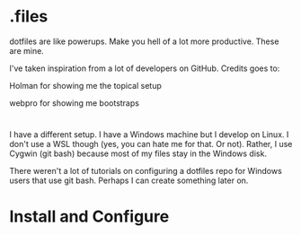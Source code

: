 # .files

dotfiles are like powerups. Make you hell of a lot more productive. These are mine.

I've taken inspiration from a lot of developers on GitHub. Credits goes to:

Holman for showing me the topical setup

webpro for showing me bootstraps

#

I have a different setup. I have a Windows machine but I develop on Linux. I don't use a WSL though (yes, you can hate me for that. Or not). Rather, I use Cygwin (git bash) because most of my files stay in the Windows disk.

There weren't a lot of tutorials on configuring a dotfiles repo for Windows users that use git bash. Perhaps I can create something later on. 



# Install and Configure

